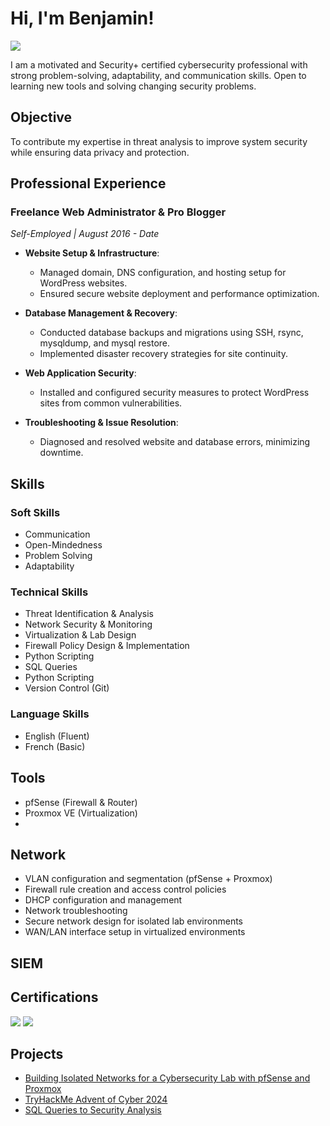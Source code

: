 # Hi, I'm Benjamin!
<a href="https://www.linkedin.com/in/benjamin-anyigor-8a311811b/" target="_blank"><img src="https://img.shields.io/badge/-LinkedIn-0072b1?&style=for-the-badge&logo=linkedin&logoColor=white" /></a>

I am a motivated and Security+ certified cybersecurity professional with strong problem-solving, adaptability, and communication skills. Open to learning new tools and solving changing security problems.

## Objective
To contribute my expertise in threat analysis to improve system security while ensuring data privacy and protection.

## Professional Experience
### Freelance Web Administrator & Pro Blogger  
*Self-Employed | August 2016 - Date*  

- **Website Setup & Infrastructure**:  
  - Managed domain, DNS configuration, and hosting setup for WordPress websites.  
  - Ensured secure website deployment and performance optimization.

- **Database Management & Recovery**:  
  - Conducted database backups and migrations using SSH, rsync, mysqldump, and mysql restore.  
  - Implemented disaster recovery strategies for site continuity.

- **Web Application Security**:  
  - Installed and configured security measures to protect WordPress sites from common vulnerabilities.  

- **Troubleshooting & Issue Resolution**:  
  - Diagnosed and resolved website and database errors, minimizing downtime.

## Skills
### Soft Skills
  - Communication
  - Open-Mindedness
  - Problem Solving
  - Adaptability
 ### Technical Skills
  - Threat Identification & Analysis
  - Network Security & Monitoring
  - Virtualization & Lab Design
  - Firewall Policy Design & Implementation
  - Python Scripting
  - SQL Queries
  - Python Scripting
  - Version Control (Git)

### Language Skills
  - English (Fluent)
  - French (Basic)
## Tools
  - pfSense (Firewall & Router)
  - Proxmox VE (Virtualization)
  - 

## Network
  - VLAN configuration and segmentation (pfSense + Proxmox)
  - Firewall rule creation and access control policies
  - DHCP configuration and management
  - Network troubleshooting
  - Secure network design for isolated lab environments
  - WAN/LAN interface setup in virtualized environments


## SIEM


## Certifications
<div><img src="https://img.shields.io/badge/-Security%2B-FF0000?&style=for-the-badge&logo=CompTIA&logoColor=white" />
<img src="https://img.shields.io/badge/-Google%20Cybersecurity-4285F4?style=for-the-badge&logo=Google&logoColor=white" />
</div>



## Projects
- <a href="https://github.com/Benjasco/pfsense-proxmox-cybersecurity-lab/blob/main/README.md">Building Isolated Networks for a Cybersecurity Lab with pfSense and Proxmox</a>
- <a href="https://github.com/Benjasco/Advent-of-Cyber-2024/tree/main">TryHackMe Advent of Cyber 2024</a>
- <a href="https://github.com/Benjasco/Apply-Filters-to-SL-Queries/blob/main/README.md">SQL Queries to Security Analysis</a>

